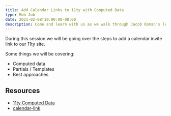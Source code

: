```yaml
---
title: Add Calendar Links to 11ty with Computed Data
type: Mob Job
date: 2021-02-08T10:00:00-08:00
description: Come and learn with us as we walk through Jacob Roman's learning experience of llty and adding in a add-to-calendar module.
---
```


During this session we will be going over the steps to add a calendar invite link to our 11ty site.

Some things we will be covering:

- Computed data
- Partials / Templates
- Best approaches

## Resources

- [11ty Computed Data](https://www.11ty.dev/docs/data-computed/)
- [calendar-link](https://www.npmjs.com/package/calendar-link)
